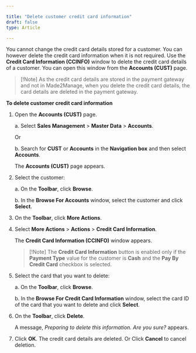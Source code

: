 ```yaml
---

title: "Delete customer credit card information"
draft: false
type: Article

---
```


You cannot change the credit card details stored for a customer. You can however delete the credit card information when it is not required. Use the **Credit Card Information (CCINFO)** window to delete the credit card details of a customer. You can open this window from the **Accounts (CUST)** page.

> [!Note] As the credit card details are stored in the payment gateway and not in Made2Manage, when you delete the credit card details, the card details are deleted in the payment gateway.

**To delete customer credit card information**

1. Open the **Accounts (CUST)** page.

    a. Select **Sales Management** > **Master Data** > **Accounts**.

    Or

    b. Search for **CUST** or **Accounts** in the **Navigation box** and then select **Accounts**.

    The **Accounts (CUST)** page appears.

2. Select the customer:

    a. On the **Toolbar**, click **Browse**.

    b. In the **Browse For Accounts** window, select the customer and click **Select**.

3. On the **Toolbar**, click **More Actions**.

4. Select **More Actions** > **Actions** > **Credit Card Information**.

    The **Credit Card Information (CCINFO)** window appears.

    > [!Note] The **Credit Card Information** button is enabled only if the **Payment Type** value for the customer is **Cash** and the **Pay By Credit Card** checkbox is selected.

5. Select the card that you want to delete:

    a. On the **Toolbar**, click **Browse**.

    b. In the **Browse For Credit Card Information** window, select the card ID of the card that you want to delete and click **Select**.

6. On the **Toolbar**, click **Delete**.

    A message, *Preparing to delete this information. Are you sure?* appears.

7. Click **OK**. The credit card details are deleted.
 Or Click **Cancel** to cancel deletion.